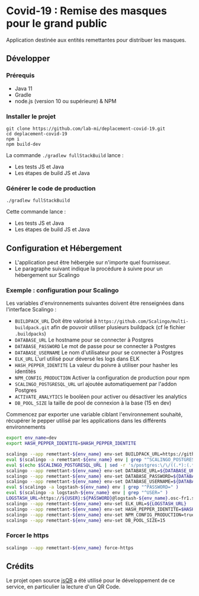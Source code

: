 # Covid-19 : Remise des masques pour le grand public

Application destinée aux entités remettantes pour distribuer les masques.

## Développer

### Prérequis

- Java 11
- Gradle
- node.js (version 10 ou supérieure) & NPM

### Installer le projet

```console
git clone https://github.com/lab-mi/deplacement-covid-19.git
cd deplacement-covid-19
npm i
npm build-dev
```

La commande `./gradlew fullStackBuild` lance :

- Les tests JS et Java
- Les étapes de build JS et Java

### Générer le code de production

```console
./gradlew fullStackBuild
```

Cette commande lance :

- Les tests JS et Java
- Les étapes de build JS et Java

## Configuration et Hébergement

- L'application peut être hébergée sur n'importe quel fournisseur.
- Le paragraphe suivant indique la procédure à suivre pour un hébergement sur Scalingo

### Exemple : configuration pour Scalingo

Les variables d'environnements suivantes doivent être renseignées dans l'interface
Scalingo :

- `BUILDPACK_URL` Doit être valorisé à `https://github.com/Scalingo/multi-buildpack.git`
  afin de pouvoir utiliser plusieurs buildpack (cf le fichier `.buildpacks`)
- `DATABASE_URL` Le hostname pour se connecter à Postgres
- `DATABASE_PASSWORD` Le mot de passe pour se connecter à Postgres
- `DATABASE_USERNAME` Le nom d'utilisateur pour se connecter à Postgres
- `ELK_URL` L'url utilisé pour déversé les logs dans ELK
- `HASH_PEPPER_IDENTITE` La valeur du poivre à utiliser pour hasher les identités
- `NPM_CONFIG_PRODUCTION` Activer la configuration de production pour npm
- `SCALINGO_POSTGRESQL_URL` url ajoutée automatiquement par l'addon Postgres
- `ACTIVATE_ANALYTICS` le booléen pour activer ou désactiver les analytics
- `DB_POOL_SIZE` la taille de pool de connexion à la base (15 en dev)

Commencez par exporter une variable ciblant l'environnement souhaité, récupérer
le pepper utilisé par les applications dans les différents environnements

```bash
export env_name=dev
export HASH_PEPPER_IDENTITE=$HASH_PEPPER_IDENTITE
```

```bash
scalingo --app remettant-${env_name} env-set BUILDPACK_URL=https://github.com/Scalingo/multi-buildpack.git
eval $(scalingo -a remettant-${env_name} env | grep "^SCALINGO_POSTGRESQL_URL=" )
eval $(echo $SCALINGO_POSTGRESQL_URL | sed -r 's/postgres:\/\/((.*):(.*)@){0,1}(.*)/DATABASE_URL=jdbc:postgresql:\/\/\4 \nDATABASE_USERNAME=\2 \nDATABASE_PASSWORD=\3/')
scalingo --app remettant-${env_name} env-set DATABASE_URL=${DATABASE_URL}
scalingo --app remettant-${env_name} env-set DATABASE_PASSWORD=${DATABASE_PASSWORD}
scalingo --app remettant-${env_name} env-set DATABASE_USERNAME=${DATABASE_USERNAME}
eval $(scalingo -a logstash-${env_name} env | grep "^PASSWORD=" )
eval $(scalingo -a logstash-${env_name} env | grep "^USER=" )
LOGSTASH_URL=https://${USER}:${PASSWORD}@logstash-${env_name}.osc-fr1.scalingo.io
scalingo --app remettant-${env_name} env-set ELK_URL=${LOGSTASH_URL}
scalingo --app remettant-${env_name} env-set HASH_PEPPER_IDENTITE=$HASH_PEPPER_IDENTITE
scalingo --app remettant-${env_name} env-set NPM_CONFIG_PRODUCTION=true
scalingo --app remettant-${env_name} env-set DB_POOL_SIZE=15

```

### Forcer le https

```bash
scalingo --app remettant-${env_name} force-https
```

## Crédits

Le projet open source [jsQR](https://github.com/cozmo/jsQR) a été utilisé pour le développement de ce service, en particulier la lecture d'un QR Code.
